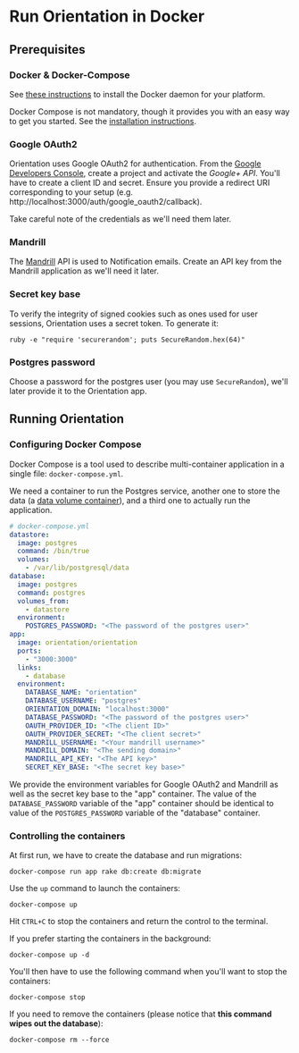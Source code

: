 # Run Orientation in Docker

## Prerequisites

### Docker & Docker-Compose

See [these instructions](https://docs.docker.com/engine/installation/) to install the
Docker daemon for your platform.

Docker Compose is not mandatory, though it provides you with an easy way to get
you started. See the [installation
instructions](https://docs.docker.com/compose/install/).

### Google OAuth2

Orientation uses Google OAuth2 for authentication. From the [Google Developers
Console](https://console.developers.google.com/), create a project and activate
the _Google+ API_. You'll have to create a client ID and secret. Ensure you
provide a redirect URI corresponding to your setup
(e.g. http://localhost:3000/auth/google_oauth2/callback).

Take careful note of the credentials as we'll need them later.

### Mandrill

The [Mandrill](https://mandrillapp.com) API is used to Notification emails.
Create an API key from the Mandrill application as we'll need it later.

### Secret key base

To verify the integrity of signed cookies such as ones used for user sessions,
Orientation uses a secret token. To generate it:

```
ruby -e "require 'securerandom'; puts SecureRandom.hex(64)"
```

### Postgres password

Choose a password for the postgres user (you may use `SecureRandom`), we'll
later provide it to the Orientation app.

## Running Orientation

### Configuring Docker Compose

Docker Compose is a tool used to describe multi-container application in a
single file: `docker-compose.yml`.

We need a container to run the Postgres service, another one to store the data
(a [data volume container](https://docs.docker.com/userguide/dockervolumes/#creating-and-mounting-a-data-volume-container)),
and a third one to actually run the application.

```yaml
# docker-compose.yml
datastore:
  image: postgres
  command: /bin/true
  volumes:
    - /var/lib/postgresql/data
database:
  image: postgres
  command: postgres
  volumes_from:
    - datastore
  environment:
    POSTGRES_PASSWORD: "<The password of the postgres user>"
app:
  image: orientation/orientation
  ports:
    - "3000:3000"
  links:
    - database
  environment:
    DATABASE_NAME: "orientation"
    DATABASE_USERNAME: "postgres"
    ORIENTATION_DOMAIN: "localhost:3000"
    DATABASE_PASSWORD: "<The password of the postgres user>"
    OAUTH_PROVIDER_ID: "<The client ID>"
    OAUTH_PROVIDER_SECRET: "<The client secret>"
    MANDRILL_USERNAME: "<Your mandrill username>"
    MANDRILL_DOMAIN: "<The sending domain>"
    MANDRILL_API_KEY: "<The API key>"
    SECRET_KEY_BASE: "<The secret key base>"
```

We provide the environment variables for Google OAuth2 and Mandrill as well as
the secret key base to the "app" container. The value of the `DATABASE_PASSWORD`
variable of the "app" container should be identical to value of the
`POSTGRES_PASSWORD` variable of the "database" container.

### Controlling the containers

At first run, we have to create the database and run migrations:

```shell
docker-compose run app rake db:create db:migrate
```

Use the `up` command to launch the containers:

```shell
docker-compose up
```

Hit `CTRL+C` to stop the containers and return the control to the terminal.

If you prefer starting the containers in the background:

```shell
docker-compose up -d
```

You'll then have to use the following command when you'll want to stop the
containers:

```shell
docker-compose stop
```

If you need to remove the containers (please notice that **this command wipes
out the database**):

```shell
docker-compose rm --force
```
